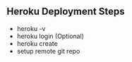 ## Heroku Deployment Steps

* heroku -v
* heroku login (Optional)
* heroku create
* setup remote git repo
